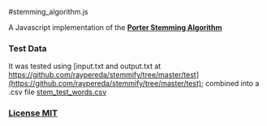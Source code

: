 #stemming_algorithm.js

A Javascript implementation of the **[Porter Stemming Algorithm](http://tartarus.org/~martin/PorterStemmer)**

### Test Data

It was tested using [input.txt and output.txt at https://github.com/raypereda/stemmify/tree/master/test](https://github.com/raypereda/stemmify/tree/master/test); combined into a .csv file
[stem_test_words.csv](https://github.com/jasonfleet/stemming/blob/master/stem_test_words.csv)

### [License MIT](https://github.com/jasonfleet/stemming/blob/master/LICENSE) 
